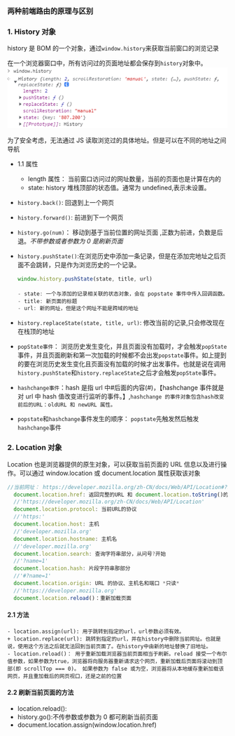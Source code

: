 <!--
 * @Author       : WePD
 * @Date         : 2021-10-27 09:56:41
-->

### 两种前端路由的原理与区别

### 1. History 对象

history 是 BOM 的一个对象，通过`window.history`来获取当前窗口的浏览记录

在一个浏览器窗口中，所有访问过的页面地址都会保存到`history`对象中。
![](img/history.png)

为了安全考虑，无法通过 JS 读取浏览过的具体地址。但是可以在不同的地址之间导航

- 1.1 属性

  - length 属性： 当前窗口访问过的网址数量，当前的页面也是计算在内的
  - state: history 堆栈顶部的状态值。通常为 undefined,表示未设置。

- `history.back()`: 回退到上一个网页
- `history.forward()`: 前进到下一个网页
- `history.go(num)`： 移动到基于当前位置的网址页面 ,正数为前进，负数是后退。_不带参数或者参数为 0 是刷新页面_
- `history.pushState()`:在浏览历史中添加一条记录，但是在添加完地址之后页面不会跳转，只是作为浏览历史的一个记录。

  ```js
  window.history.pushState(state, title, url)

  - state: 一个与添加的记录相关联的状态对象，会在 popstate 事件中传入回调函数。它是一个单独的对象，可以在重新载入该页面时进行使用。如果不需要，设置为 null 即可
  - title: 新页面的标题
  - url: 新的网址，但是这个网址不能是跨域的地址
  ```

- `history.replaceState(state, title, url)`: 修改当前的记录,只会修改现在在栈顶的地址

- `popState事件`： 浏览历史发生变化，并且页面没有加载时，才会触发`popState`事件，并且页面刷新和第一次加载的时候都不会出发`popstate`事件。如上提到的要在浏览历史发生变化且页面没有加载的时候才出发事件。也就是说在调用`history.pushState`和`history.replaceState`之后才会触发`popState`事件。

- `hashchange事件`：hash 是指 url 中#后面的内容(#)，【hashchange 事件就是对 url 中 hash 值改变进行监听的事件。】,`hashchange 的事件对象包含hash改变前后的URL：oldURL 和 newURL 属性。`
- `popstate`和`hashchange`事件发生的顺序： `popstate`先触发然后触发`hashchange`事件

### 2. Location 对象

Location 也是浏览器提供的原生对象，可以获取当前页面的 URL 信息以及进行操作。可以通过 window.location 或 document.location 属性获取该对象

```js
//当前网址： https://developer.mozilla.org/zh-CN/docs/Web/API/Location#?name=1
  document.location.href: 返回完整的URL 和 document.location.toString()的结果相同都是返回完整的URL
  //'https://developer.mozilla.org/zh-CN/docs/Web/API/Location'
  document.location.protocol: 当前URL的协议
  //'https:'
  document.location.host: 主机
  //'developer.mozilla.org'
  document.location.hostname: 主机名
  //'developer.mozilla.org'
  document.location.search: 查询字符串部分，从问号?开始
  //'?name=1'
  document.location.hash: 片段字符串那部分
  //'#?name=1'
  document.location.origin: URL 的协议、主机名和端口 *只读*
  //'https://developer.mozilla.org'
  document.location.reload()：重新加载页面
```

#### 2.1 方法

    - location.assign(url): 用于跳转到指定的url，url参数必须有效。
    + location.replace(url): 跳转到指定的url，并在history中删除当前网址。也就是说，使用这个方法之后就无法回到当前页面了。在history中由新的地址替换了旧地址。
    - location.reload()： 用于重新加载浏览器当前页面相当于刷新。reload 接受一个布尔值参数，如果参数为true，浏览器将向服务器重新请求这个网页，重新加载后页面将滚动到顶部(即 scrollTop === 0)。 如果参数为 false 或为空，浏览器将从本地缓存重新加载该网页，并且重加载后的网页视口，还是之前的位置

#### 2.2 刷新当前页面的方法

- location.reload():
- history.go():不传参数或参数为 0 都可刷新当前页面
- document.location.assign(window.location.href)
